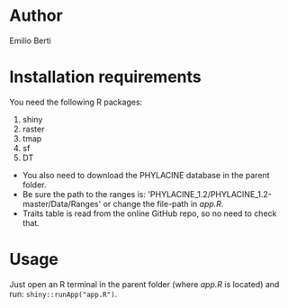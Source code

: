 # Author

Emilio Berti

# Installation requirements

You need the following R packages:

  1. shiny
  2. raster
  3. tmap
  4. sf
  5. DT

  * You also need to download the PHYLACINE database in the parent folder.
  * Be sure the path to the ranges is: 'PHYLACINE_1.2/PHYLACINE_1.2-master/Data/Ranges' or change the file-path in *app.R*.
  * Traits table is read from the online GitHub repo, so no need to check that.

# Usage

Just open an R terminal in the parent folder (where *app.R* is located) and run: `shiny::runApp("app.R")`.
